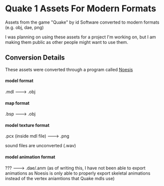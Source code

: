 # Quake 1 Assets For Modern Formats

Assets from the game "Quake" by id Software converted to modern formats (e.g. obj, dae, png)

I was planning on using these assets for a project I'm working on, but I am making them public as other people might want to use them.


## Conversion Details

These assets were converted through a program called [Noesis](https://richwhitehouse.com/index.php?content=inc_projects.php&showproject=91)

#### model format
.mdl ---> .obj

#### map format
.bsp ---> .obj

#### model texture format
.pcx (inside mdl file) ---> .png

sound files are unconverted (.wav)

#### model animation format
??? ---> .dae/.anm
(as of writing this, I have not been able to export animations as Noesis is only able to properly export 
skeletal animations instead of the vertex aniamtions that Quake mdls use)






